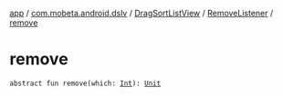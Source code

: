 [app](../../../index.md) / [com.mobeta.android.dslv](../../index.md) / [DragSortListView](../index.md) / [RemoveListener](index.md) / [remove](.)

# remove

`abstract fun remove(which: `[`Int`](https://kotlinlang.org/api/latest/jvm/stdlib/kotlin/-int/index.html)`): `[`Unit`](https://kotlinlang.org/api/latest/jvm/stdlib/kotlin/-unit/index.html)
